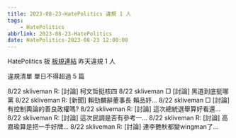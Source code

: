 ```yaml
---
title: 2023-08-23-HatePolitics 違規 1 人
tags:
    - HatePolitics
abbrlink: 2023-08-23-HatePolitics
date: HatePolitics-2023-08-23 12:00:00
---
```

HatePolitics 板 [板規連結](https://www.ptt.cc/bbs/HatePolitics/M.1617115262.A.D60.html)
昨天違規 1 人
<!-- more -->

違規清單
單日不得超過 5 篇

8/22 skliveman R: [討論] 柯文哲挺核四
8/22 skliveman □ [討論] 黑道到底挺哪黨
8/22 skliveman R: [新聞] 賴勁麟辭董事長 賴品妤…
8/22 skliveman □ [討論] 有控制輿論的善良政權嗎?
8/22 skliveman R: [討論] 這次總統選舉算好看還…
8/22 skliveman R: [討論] 這次民調是否有參考一…
8/22 skliveman R: [討論] 高嘉瑜算是把一手好牌…
8/22 skliveman R: [討論] 連李艷秋都變wingman了…